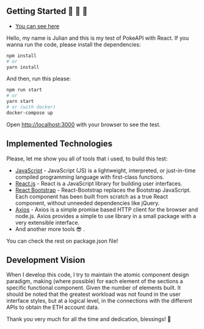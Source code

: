 ## Getting Started 🚀 🚀 🚀

- [You can see here](https://62a1558bf83a460889bba0eb--pokedexapireact.netlify.app/)

Hello, my name is Julian and this is my test of PokeAPI with React. If you wanna run the code, please install the dependencies:

```bash
npm install
# or
yarn install
```

And then, run this please:

```bash
npm run start
# or
yarn start
# or (with docker)
docker-compose up
```

Open [http://localhost:3000](http://localhost:3000) with your browser to see the test.

## Implemented Technologies

Please, let me show you all of tools that i used, to build this test:

- [JavaScript](https://developer.mozilla.org/en-US/docs/Web/JavaScript) - JavaScript (JS) is a lightweight, interpreted, or just-in-time compiled programming language with first-class functions.
- [React.js](https://reactjs.org/docs/getting-started.html) - React is a JavaScript library for building user interfaces.
- [React Bootstrap](https://react-bootstrap.github.io/) - React-Bootstrap replaces the Bootstrap JavaScript. Each component has been built from scratch as a true React component, without unneeded dependencies like jQuery.
- [Axios](https://axios-http.com/) - Axios is a simple promise based HTTP client for the browser and node.js. Axios provides a simple to use library in a small package with a very extensible interface.
- And another more tools 😎 .

You can check the rest on package.json file!

## Development Vision

When I develop this code, I try to maintain the atomic component design paradigm, making (where possible) for each element of the sections a specific functional component. Given the number of elements built. It should be noted that the greatest workload was not found in the user interface styles, but at a logical level, in the connections with the different APIs to obtain the ETH account data.

Thank you very much for all the time and dedication, blessings! 🙏
